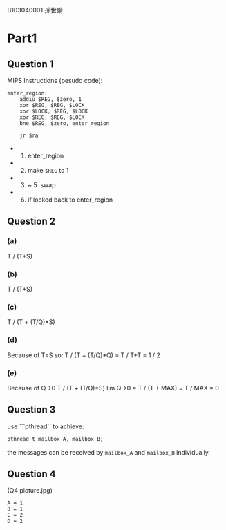 B103040001 孫世諭

# Part1

## Question 1

MIPS Instructions (pesudo code):
```
enter_region:
	addiu $REG, $zero, 1
	xor $REG, $REG, $LOCK
	xor $LOCK, $REG, $LOCK
	xor $REG, $REG, $LOCK
	bne $REG, $zero, enter_region

	jr $ra
```
- 1. enter_region
- 2. make ```$REG``` to 1
- 3. ~ 5. swap
- 6. if locked back to enter_region

## Question 2

### (a)
T / (T+S)

### (b)
T / (T+S)

### (c)
T / (T + (T/Q)*S)

### (d)
Because of T=S so:
T / (T + (T/Q)*Q)
= T / T+T
= 1 / 2

### (e)
Because of Q->0
T / (T + (T/Q)*S) lim Q->0
= T / (T + MAX)
= T / MAX
= 0


## Question 3
use ```pthread`` to achieve:

```c
pthread_t mailbox_A, mailbox_B;
```
the messages can be received by ```mailbox_A``` and ```mailbox_B``` individually.
	

## Question 4

(Q4 picture.jpg)


```
A = 1
B = 1
C = 2
D = 2
```
